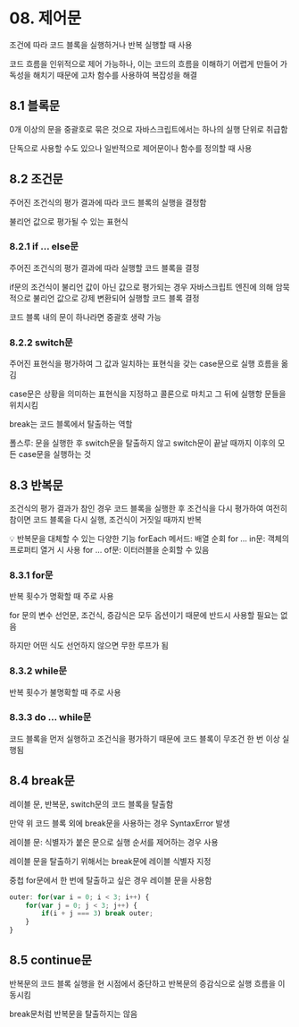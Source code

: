 # 08. 제어문

조건에 따라 코드 블록을 실행하거나 반복 실행할 때 사용

코드 흐름을 인위적으로 제어 가능하나, 이는 코드의 흐름을 이해하기 어렵게 만들어 가독성을 해치기 때문에 고차 함수를 사용하여 복잡성을 해결

## 8.1 블록문

0개 이상의 문을 중괄호로 묶은 것으로 자바스크립트에서는 하나의 실행 단위로 취급함

단독으로 사용할 수도 있으나 일반적으로 제어문이나 함수를 정의할 때 사용

## 8.2 조건문

주어진 조건식의 평가 결과에 따라 코드 블록의 실행을 결정함

불리언 값으로 평가될 수 있는 표현식



### 8.2.1 if … else문

주어진 조건식의 평가 결과에 따라 실행할 코드 블록을 결정

if문의 조건식이 불리언 값이 아닌 값으로 평가되는 경우 자바스크립트 엔진에 의해 암묵적으로 불리언 값으로 강제 변환되어 실행할 코드 블록 결정

코드 블록 내의 문이 하나라면 중괄호 생략 가능



### 8.2.2 switch문

주어진 표현식을 평가하여 그 값과 일치하는 표현식을 갖는 case문으로 실행 흐름을 옮김

case문은 상황을 의미하는 표현식을 지정하고 콜론으로 마치고 그 뒤에 실행항 문들을 위치시킴

break는 코드 블록에서 탈출하는 역할

폴스루: 문을 실행한 후 switch문을 탈출하지 않고 switch문이 끝날 때까지 이후의 모든 case문을 실행하는 것



## 8.3 반복문

조건식의 평가 결과가 참인 경우 코드 블록을 실행한 후 조건식을 다시 평가하여 여전히 참이면 코드 블록을 다시 실행, 조건식이 거짓일 때까지 반복

<aside> 💡 반복문을 대체할 수 있는 다양한 기능 forEach 메서드: 배열 순회 for … in문: 객체의 프로퍼티 열거 시 사용 for … of문: 이터러블을 순회할 수 있음

</aside>



### 8.3.1 for문

반복 횟수가 명확할 때 주로 사용

for 문의 변수 선언문, 조건식, 증감식은 모두 옵션이기 때문에 반드시 사용할 필요는 없음

하지만 어떤 식도 선언하지 않으면 무한 루프가 됨



### 8.3.2 while문

반복 횟수가 불명확할 때 주로 사용



### 8.3.3 do … while문

코드 블록을 먼저 실행하고 조건식을 평가하기 때문에 코드 블록이 무조건 한 번 이상 실행됨



## 8.4 break문

레이블 문, 반복문, switch문의 코드 블록을 탈출함

만약 위 코드 블록 외에 break문을 사용하는 경우 SyntaxError 발생

레이블 문: 식별자가 붙은 문으로 실행 순서를 제어하는 경우 사용

레이블 문을 탈출하기 위해서는 break문에 레이블 식별자 지정

중첩 for문에서 한 번에 탈출하고 싶은 경우 레이블 문을 사용함

```jsx
outer: for(var i = 0; i < 3; i++) {
	for(var j = 0; j < 3; j++) {
		if(i + j === 3) break outer;
	}
}
```



## 8.5 continue문

반복문의 코드 블록 실행을 현 시점에서 중단하고 반복문의 증감식으로 실행 흐름을 이동시킴

break문처럼 반복문을 탈출하지는 않음